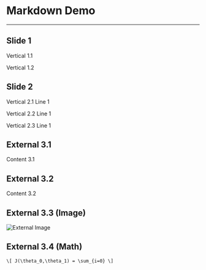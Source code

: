 # Markdown Demo
---
## Slide 1


Vertical 1.1


Vertical 1.2



## Slide 2


Vertical 2.1 Line 1


Vertical 2.2 Line 1


Vertical 2.3 Line 1



## External 3.1

Content 3.1


## External 3.2

Content 3.2


## External 3.3 (Image)

![External Image](https://s3.amazonaws.com/static.slid.es/logo/v2/slides-symbol-512x512.png)


## External 3.4 (Math)

`\[ J(\theta_0,\theta_1) = \sum_{i=0} \]`
